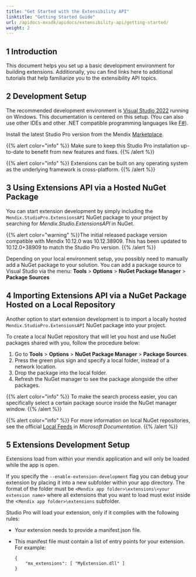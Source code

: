 ```yaml
---
title: "Get Started with the Extensibility API"
linktitle: "Getting Started Guide"
url: /apidocs-mxsdk/apidocs/extensibility-api/getting-started/
weight: 2
---
```


## 1 Introduction

This document helps you set up a basic development environment for building extensions. Additionally, you can find links here to additional tutorials that help familiarize you to the extensibility API topics.

## 2 Development Setup

The recommended development environment is [Visual Studio 2022](https://visualstudio.microsoft.com/) running on Windows. This documentation is centered on this setup. (You can also use other IDEs and other .NET compatible programming languages like [F#](https://fsharp.org/)).

Install the latest Studio Pro version from the Mendix [Marketplace](https://marketplace.mendix.com/link/studiopro/).

{{% alert color="info" %}}
Make sure to keep this Studio Pro installation up-to-date to benefit from new features and fixes.
{{% /alert %}}

{{% alert color="info" %}}
Extensions can be built on any operating system as the underlying framework is cross-platform.
{{% /alert %}}

## 3 Using Extensions API via a Hosted NuGet Package

You can start extension development by simply including the `Mendix.StudioPro.ExtensionsAPI` NuGet package to your project by searching for *Mendix.Studio.ExtensionsAPI* in NuGet.

{{% alert color="warning" %}}The initial released package version compatible with Mendix 10.12.0 was 10.12.38909. This has been updated to 10.12.0+38909 to match the Studio Pro version.
{{% /alert %}}

Depending on your local environment setup, you possibly need to manually add a NuGet package to your solution. You can add a package source to Visual Studio via the menu: **Tools** > **Options** > **NuGet Package Manager** > **Package Sources**

## 4 Importing Extensions API via a NuGet Package Hosted on a Local Repository

Another option to start extension development is to import a locally hosted `Mendix.StudioPro.ExtensionsAPI` NuGet package into your project.  

To create a local NuGet repository that will let you host and use NuGet packages shared with you, follow the procedure below:

1. Go to **Tools** > **Options** > **NuGet Package Manager** > **Package Sources**.
2. Press the green plus sign and specify a local folder, instead of a network location.
3. Drop the package into the local folder.
4. Refresh the NuGet manager to see the package alongside the other packages.

{{% alert color="info" %}}
To make the search process easier, you can specifically select a certain package source inside the NuGet manager window.
{{% /alert %}}

{{% alert color="info" %}}
For more information on local NuGet repositories, see the official [Local Feeds](https://learn.microsoft.com/en-us/nuget/hosting-packages/local-feeds) in *Microsoft Documentation*.
{{% /alert %}}

## 5 Extensions Development Setup

Extensions load from within your mendix application and will only be loaded while the app is open. 

If you specify the `--enable-extension-development` flag you can debug your extension by placing it into a new subfolder within your app directory. The format of the folder must be `<Mendix app folder>\extensions\<your extension name>` where all extensions that you want to load must exist inside the <`Mendix app folder>\extensions` subfolder.

Studio Pro will load your extension, only if it complies with the following rules:

* Your extension needs to provide a manifest.json file. 
* This manifest file must contain a list of entry points for your extension. For example:

    ```
    {
        "mx_extensions": [ "MyExtension.dll" ]
    }
    ```
